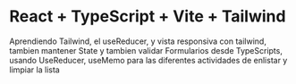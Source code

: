 # React + TypeScript + Vite + Tailwind

Aprendiendo Tailwind, el useReducer, y vista responsiva con tailwind, tambien mantener State y tambien validar Formularios desde TypeScripts, usando UseReducer, useMemo para las diferentes actividades de enlistar y limpiar la lista



